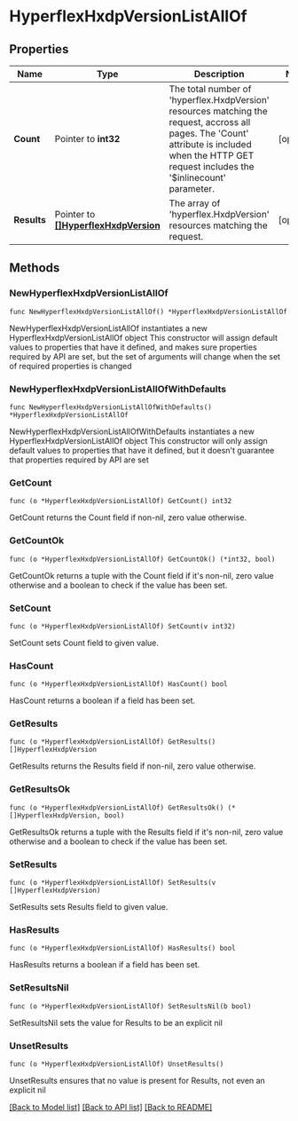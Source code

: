 # HyperflexHxdpVersionListAllOf

## Properties

Name | Type | Description | Notes
------------ | ------------- | ------------- | -------------
**Count** | Pointer to **int32** | The total number of &#39;hyperflex.HxdpVersion&#39; resources matching the request, accross all pages. The &#39;Count&#39; attribute is included when the HTTP GET request includes the &#39;$inlinecount&#39; parameter. | [optional] 
**Results** | Pointer to [**[]HyperflexHxdpVersion**](HyperflexHxdpVersion.md) | The array of &#39;hyperflex.HxdpVersion&#39; resources matching the request. | [optional] 

## Methods

### NewHyperflexHxdpVersionListAllOf

`func NewHyperflexHxdpVersionListAllOf() *HyperflexHxdpVersionListAllOf`

NewHyperflexHxdpVersionListAllOf instantiates a new HyperflexHxdpVersionListAllOf object
This constructor will assign default values to properties that have it defined,
and makes sure properties required by API are set, but the set of arguments
will change when the set of required properties is changed

### NewHyperflexHxdpVersionListAllOfWithDefaults

`func NewHyperflexHxdpVersionListAllOfWithDefaults() *HyperflexHxdpVersionListAllOf`

NewHyperflexHxdpVersionListAllOfWithDefaults instantiates a new HyperflexHxdpVersionListAllOf object
This constructor will only assign default values to properties that have it defined,
but it doesn't guarantee that properties required by API are set

### GetCount

`func (o *HyperflexHxdpVersionListAllOf) GetCount() int32`

GetCount returns the Count field if non-nil, zero value otherwise.

### GetCountOk

`func (o *HyperflexHxdpVersionListAllOf) GetCountOk() (*int32, bool)`

GetCountOk returns a tuple with the Count field if it's non-nil, zero value otherwise
and a boolean to check if the value has been set.

### SetCount

`func (o *HyperflexHxdpVersionListAllOf) SetCount(v int32)`

SetCount sets Count field to given value.

### HasCount

`func (o *HyperflexHxdpVersionListAllOf) HasCount() bool`

HasCount returns a boolean if a field has been set.

### GetResults

`func (o *HyperflexHxdpVersionListAllOf) GetResults() []HyperflexHxdpVersion`

GetResults returns the Results field if non-nil, zero value otherwise.

### GetResultsOk

`func (o *HyperflexHxdpVersionListAllOf) GetResultsOk() (*[]HyperflexHxdpVersion, bool)`

GetResultsOk returns a tuple with the Results field if it's non-nil, zero value otherwise
and a boolean to check if the value has been set.

### SetResults

`func (o *HyperflexHxdpVersionListAllOf) SetResults(v []HyperflexHxdpVersion)`

SetResults sets Results field to given value.

### HasResults

`func (o *HyperflexHxdpVersionListAllOf) HasResults() bool`

HasResults returns a boolean if a field has been set.

### SetResultsNil

`func (o *HyperflexHxdpVersionListAllOf) SetResultsNil(b bool)`

 SetResultsNil sets the value for Results to be an explicit nil

### UnsetResults
`func (o *HyperflexHxdpVersionListAllOf) UnsetResults()`

UnsetResults ensures that no value is present for Results, not even an explicit nil

[[Back to Model list]](../README.md#documentation-for-models) [[Back to API list]](../README.md#documentation-for-api-endpoints) [[Back to README]](../README.md)



